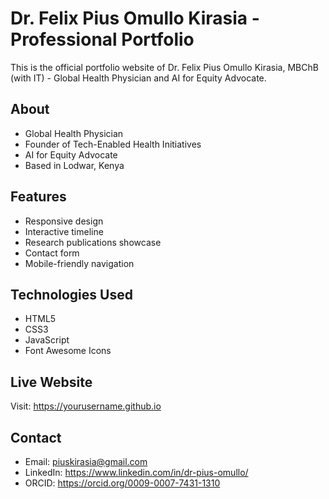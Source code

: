 # Dr. Felix Pius Omullo Kirasia - Professional Portfolio

This is the official portfolio website of Dr. Felix Pius Omullo Kirasia, MBChB (with IT) - Global Health Physician and AI for Equity Advocate.

## About
- Global Health Physician
- Founder of Tech-Enabled Health Initiatives  
- AI for Equity Advocate
- Based in Lodwar, Kenya

## Features
- Responsive design
- Interactive timeline
- Research publications showcase
- Contact form
- Mobile-friendly navigation

## Technologies Used
- HTML5
- CSS3
- JavaScript
- Font Awesome Icons

## Live Website
Visit: https://yourusername.github.io

## Contact
- Email: piuskirasia@gmail.com
- LinkedIn: https://www.linkedin.com/in/dr-pius-omullo/
- ORCID: https://orcid.org/0009-0007-7431-1310
